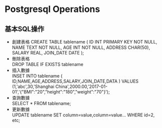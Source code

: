 # Postgresql Operations  
## 基本SQL操作  
- 創建表格
CREATE TABLE tablename (
  ID INT PRIMARY KEY NOT NULL,
  NAME TEXT NOT NULL,
  AGE INT NOT NULL,
  ADDRESS CHAR(50),
  SALARY REAL,
  JOIN_DATE DATE
);  
- 刪除表格  
DROP TABLE IF EXISTS tablename
- 插入數據  
INSET INTO tablename (
  ID,NAME,AGE,ADDRESS,SALARY,JOIN_DATE,DATA
) VALUES (1,'abc',30,'Shanghai China',2000.00,'2017-01-01','{"BMI":"20","height":"180","weight":"70"}');  
- 查詢數據  
SELECT * FROM tablename;  
- 更新數據  
UPDATE tablename SET column=value,column=value... WHERE id=2, etc;